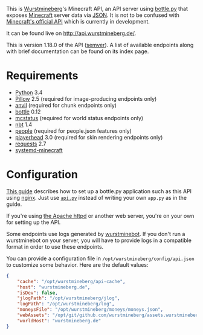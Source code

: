 This is [Wurstmineberg](http://wurstmineberg.de/)'s Minecraft API, an API server using [bottle.py](http://bottlepy.org/) that exposes [Minecraft](http://minecraft.net/) server data via [JSON](http://www.json.org/). It is not to be confused with [Minecraft's official API](http://minecraft.gamepedia.com/Plugin_API) which is currently in development.

It can be found live on http://api.wurstmineberg.de/.

This is version 1.18.0 of the API ([semver](http://semver.org/)). A list of available endpoints along with brief documentation can be found on its index page.

Requirements
============

*   [Python](http://python.org/) 3.4
*   [Pillow](http://pypi.python.org/pypi/Pillow) 2.5 (required for image-producing endpoints only)
*   [anvil](https://github.com/wurstmineberg/anvil) (required for chunk endpoints only)
*   [bottle](http://bottlepy.org/) 0.12
*   [mcstatus](https://github.com/Dinnerbone/mcstatus) (required for world status endpoints only)
*   [nbt](https://pypi.python.org/pypi/NBT) 1.4
*   [people](https://github.com/wurstmineberg/people) (required for people.json features only)
*   [playerhead](https://github.com/wurstmineberg/playerhead) 3.0 (required for skin rendering endpoints only)
*   [requests](http://python-requests.org/) 2.7
*   [systemd-minecraft](https://github.com/wurstmineberg/systemd-minecraft)

Configuration
=============

[This guide](http://michael.lustfield.net/nginx/bottle-uwsgi-nginx-quickstart) describes how to set up a bottle.py application such as this API using [nginx](http://wiki.nginx.org/). Just use [`api.py`](api.py) instead of writing your own `app.py` as in the guide.

If you're using [the Apache httpd](http://httpd.apache.org/) or another web server, you're on your own for setting up the API.

Some endpoints use logs generated by [wurstminebot](https://github.com/wurstmineberg/wurstminebot). If you don't run a wurstminebot on your server, you will have to provide logs in a compatible format in order to use these endpoints.

You can provide a configuration file in `/opt/wurstmineberg/config/api.json` to customize some behavior. Here are the default values:

```json
{
    "cache": "/opt/wurstmineberg/api-cache",
    "host": "wurstmineberg.de",
    "isDev": false,
    "jlogPath": "/opt/wurstmineberg/jlog",
    "logPath": "/opt/wurstmineberg/log",
    "moneysFile": "/opt/wurstmineberg/moneys/moneys.json",
    "webAssets": "/opt/git/github.com/wurstmineberg/assets.wurstmineberg.de/master",
    "worldHost": "wurstmineberg.de"
}
```
